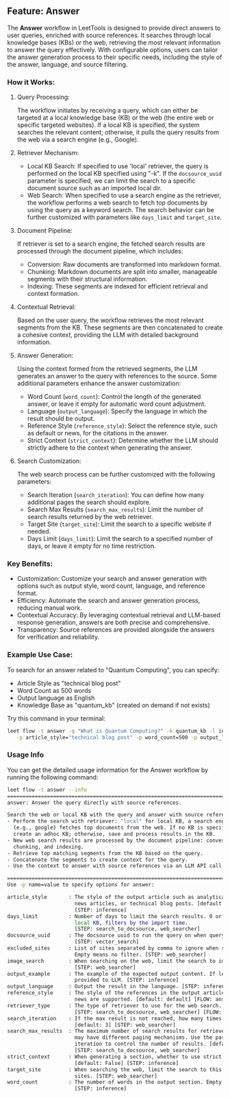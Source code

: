 ## Feature: Answer

The **Answer** workflow in LeetTools is designed to provide direct answers to user queries,
enriched with source references. It searches through local knowledge bases (KBs) or the
web, retrieving the most relevant information to answer the query effectively. With
configurable options, users can tailor the answer generation process to their specific
needs, including the style of the answer, language, and source filtering.

### How it Works:

1. Query Processing:

   The workflow initiates by receiving a query, which can either be targeted at a local
   knowledge base (KB) or the web (the entire web or specific targeted websites). If a
   local KB is specified, the system searches the relevant content; otherwise, it pulls
   the query results from the web via a search engine (e.g., Google).

2. Retriever Mechanism:

   - Local KB Search: If specified to use 'local' retriever, the query is performed on the
      local KB specified using "-k". If the `docsource_uuid` parameter is specified, we
      can limit the search to a specific document source such as an imported local dir.
   - Web Search: When specified to use a search engine as the retriever, the workflow
      performs a web search to fetch top documents by using the query as a keyword search.
      The search behavior can be further customized with parameters like `days_limit` and
      `target_site`.
   
3. Document Pipeline:

   If retriever is set to a search engine, the fetched search results are processed 
   through the document pipeline, which includes:

   - Conversion: Raw documents are transformed into markdown format.
   - Chunking: Markdown documents are split into smaller, manageable segments with their
      structural information.
   - Indexing: These segments are indexed for efficient retrieval and context formation.

4. Contextual Retrieval:

   Based on the user query, the workflow retrieves the most relevant segments from the KB.
   These segments are then concatenated to create a cohesive context, providing the LLM
   with detailed background information.

5. Answer Generation:

   Using the context formed from the retrieved segments, the LLM generates an answer to
   the query with references to the source. Some additional parameters enhance the answer
   customization:

   - Word Count (`word_count`): Control the length of the generated answer, or leave it
      empty for automatic word count adjustment.
   - Language (`output_language`): Specify the language in which the result should be output.
   - Reference Style (`reference_style`): Select the reference style, such as default or
    news, for the citations in the answer.
   - Strict Context (`strict_context`): Determine whether the LLM should strictly adhere
      to the context when generating the answer.
   
6. Search Customization:

   The web search process can be further customized with the following parameters:

   - Search Iteration (`search_iteration`): You can define how many additional pages
      the search should explore.
   - Search Max Results (`search_max_results`): Limit the number of search results 
      returned by the web retriever.
   - Target Site (`target_site`): Limit the search to a specific website if needed.
   - Days Limit (`days_limit`): Limit the search to a specified number of days, or leave
      it empty for no time restriction.

### Key Benefits:

- Customization: Customize your search and answer generation with options such as
   output style, word count, language, and reference format.
- Efficiency: Automate the search and answer generation process, reducing manual work.
- Contextual Accuracy: By leveraging contextual retrieval and LLM-based response
   generation, answers are both precise and comprehensive.
- Transparency: Source references are provided alongside the answers for verification
   and reliability.

### Example Use Case:

To search for an answer related to "Quantum Computing", you can specify:

- Article Style as "technical blog post"
- Word Count as 500 words
- Output language as English
- Knowledge Base as "quantum_kb" (created on demand if not exists)

Try this command in your terminal:

```bash
leet flow -t answer -q "What is Quantum Computing?" -k quantum_kb -l info \
   -p article_style="technical blog post" -p word_count=500 -p output_language="en"
```

### Usage Info

You can get the detailed usage information for the Answer workflow by running the following command:

```bash
leet flow -t answer --info
====================================================================================================
answer: Answer the query directly with source references.

Search the web or local KB with the query and answer with source references:
- Perform the search with retriever: "local" for local KB, a search engine
  (e.g., google) fetches top documents from the web. If no KB is specified, 
  create an adhoc KB; otherwise, save and process results in the KB.
- New web search results are processed by the document pipeline: conversion,
  chunking, and indexing.
- Retrieve top matching segments from the KB based on the query.
- Concatenate the segments to create context for the query.
- Use the context to answer with source references via an LLM API call.

====================================================================================================
Use -p name=value to specify options for answer:

article_style       : The style of the output article such as analytical research reports, humorous
                      news articles, or technical blog posts. [default: analytical research reports]
                      [STEP: inference]
days_limit          : Number of days to limit the search results. 0 or empty means no limit. In
                      local KB, filters by the import time.
                      [STEP: search_to_docsource, web_searcher]
docsource_uuid      : The docsource uuid to run the query on when querying local KB.
                      [STEP: vector_search]
excluded_sites      : List of sites separated by comma to ignore when search for the information.
                      Empty means no filter. [STEP: web_searcher]
image_search        : When searching on the web, limit the search to image search.  [default: False]
                      [STEP: web_searcher]
output_example      : The example of the expected output content. If left empty, no example will be
                      provided to LLM. [STEP: inference]
output_language     : Output the result in the language. [STEP: inference]
reference_style     : The style of the references in the output article. Right now only default and
                      news are supported. [default: default] [FLOW: answer, answer]
retriever_type      : The type of retriever to use for the web search. [default: google]
                      [STEP: search_to_docsource, web_searcher] [FLOW: answer]
search_iteration    : If the max result is not reached, how many times we go to the next page.
                      [default: 3] [STEP: web_searcher]
search_max_results  : The maximum number of search results for retrievers to return. Each retriever
                      may have different paging mechanisms. Use the parameter and the search
                      iteration to control the number of results. [default: 10]
                      [STEP: search_to_docsource, web_searcher]
strict_context      : When generating a section, whether to use strict context or not.
                      [default: False] [STEP: inference]
target_site         : When searching the web, limit the search to this site. Empty means search all
                      sites. [STEP: web_searcher]
word_count          : The number of words in the output section. Empty means automatics.
                      [STEP: inference]
```

